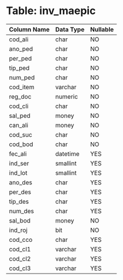 # Table: inv_maepic

| Column Name | Data Type | Nullable |
|-------------|-----------|----------|
| cod_ali | char | NO |
| ano_ped | char | NO |
| per_ped | char | NO |
| tip_ped | char | NO |
| num_ped | char | NO |
| cod_item | varchar | NO |
| reg_doc | numeric | NO |
| cod_cli | char | NO |
| sal_ped | money | NO |
| can_ali | money | NO |
| cod_suc | char | NO |
| cod_bod | char | NO |
| fec_ali | datetime | YES |
| ind_ser | smallint | YES |
| ind_lot | smallint | YES |
| ano_des | char | YES |
| per_des | char | YES |
| tip_des | char | YES |
| num_des | char | YES |
| sal_bod | money | NO |
| ind_roj | bit | NO |
| cod_cco | char | YES |
| cod_cl1 | varchar | YES |
| cod_cl2 | varchar | YES |
| cod_cl3 | varchar | YES |
